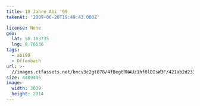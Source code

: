 ```yaml
---
title: 10 Jahre Abi '99
takenAt: '2009-06-20T19:49:43.000Z'

license: None
geo:
  lat: 50.103735
  lng: 8.76636
tags:
  - abi99
  - Offenbach
url: >-
  //images.ctfassets.net/bncv3c2gt878/4fBegtRNAUz1hf0lDIsW3F/421ab2d233a95d775cfbc1751fc70091/10-jahre-abi-99_4350413575_o
size: 4489445
image:
  width: 3039
  height: 2014
---
```

